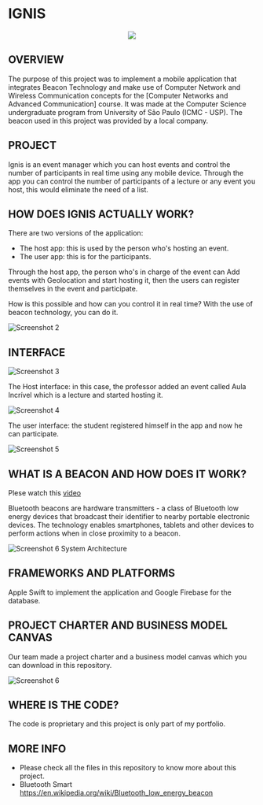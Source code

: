 # IGNIS

<p align="center"> 
<img src="img/img1.png">
</p>

OVERVIEW
--------------------------------------------------
The purpose of this project was to implement a mobile application that integrates Beacon Technology and make use of Computer Network and Wireless Communication concepts for the [Computer Networks and Advanced Communication] course. It was made at the Computer Science undergraduate program from University of São Paulo (ICMC - USP).
The beacon used in this project was provided by a local company.

PROJECT
--------------------------------------------------
Ignis is an event manager which you can host events and control the number of participants in real time using any mobile device.
Through the app you can control the number of participants of a lecture or any event you host, this would eliminate the need of a list.

HOW DOES IGNIS ACTUALLY WORK?
--------------------------------------------------
There are two versions of the application:

* The host app: this is used by the person who's hosting an event.
* The user app: this is for the participants.

Through the host app, the person who's in charge of the event can Add events with Geolocation and start hosting it, then the users can register themselves in the event and participate.

How is this possible and how can you control it in real time? 
With the use of beacon technology, you can do it.

![Screenshot 2](img/img2.png)

INTERFACE
--------------------------------------------------

![Screenshot 3](img/host.png)

The Host interface: in this case, the professor added an event called Aula Incrível which is a lecture and started hosting it.


![Screenshot 4](img/user1.png)

The user interface: the student registered himself in the app and now he can participate.

![Screenshot 5](img/user2.png)

WHAT IS A BEACON AND HOW DOES IT WORK?
--------------------------------------------------
Plese watch this [video]

Bluetooth beacons are hardware transmitters - a class of Bluetooth low energy devices that broadcast their identifier to nearby portable electronic devices. The technology enables smartphones, tablets and other devices to perform actions when in close proximity to a beacon.

![Screenshot 6](img/img3.png)
System Architecture

FRAMEWORKS AND PLATFORMS
--------------------------------------------------
Apple Swift to implement the application and Google Firebase for the database.

PROJECT CHARTER AND BUSINESS MODEL CANVAS
--------------------------------------------------
Our team made a project charter and a business model canvas which you can download in this repository.

![Screenshot 6](img/charter.png)

WHERE IS THE CODE?
--------------------------------------------------
The code is proprietary and this project is only part of my portfolio.

MORE INFO
--------------------------------------------------
* Please check all the files in this repository to know more about this project.
* Bluetooth Smart <https://en.wikipedia.org/wiki/Bluetooth_low_energy_beacon>

[video]: https://www.youtube.com/watch?v=3VsbqAXgFCs
